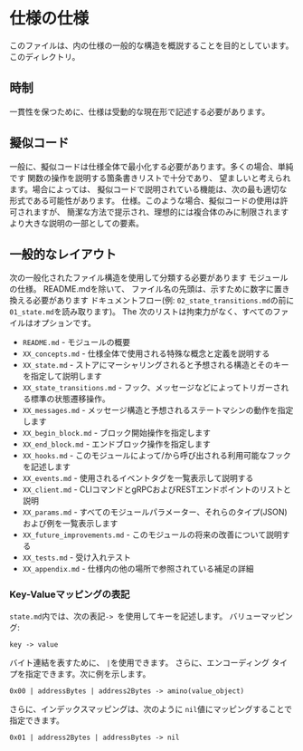# 仕様の仕様

このファイルは、内の仕様の一般的な構造を概説することを目的としています。
このディレクトリ。

## 時制

一貫性を保つために、仕様は受動的な現在形で記述する必要があります。

## 擬似コード

一般に、擬似コードは仕様全体で最小化する必要があります。多くの場合、単純です
関数の操作を説明する箇条書きリストで十分であり、
望ましいと考えられます。場合によっては、
擬似コードで説明されている機能は、次の最も適切な形式である可能性があります。
仕様。このような場合、擬似コードの使用は許可されますが、
簡潔な方法で提示され、理想的には複合体のみに制限されます
より大きな説明の一部としての要素。

## 一般的なレイアウト

次の一般化されたファイル構造を使用して分類する必要があります
モジュールの仕様。 README.mdを除いて、
ファイル名の先頭は、示すために数字に置き換える必要があります
ドキュメントフロー(例: `02_state_transitions.md`の前に` 01_state.md`を読み取ります)。 The
次のリストは拘束力がなく、すべてのファイルはオプションです。

- `README.md` - モジュールの概要
- `XX_concepts.md` - 仕様全体で使用される特殊な概念と定義を説明する
- `XX_state.md` - ストアにマーシャリングされると予想される構造とそのキーを指定して説明します
- `XX_state_transitions.md` - フック、メッセージなどによってトリガーされる標準の状態遷移操作。
- `XX_messages.md` - メッセージ構造と予想されるステートマシンの動作を指定します
- `XX_begin_block.md` - ブロック開始操作を指定します
- `XX_end_block.md` - エンドブロック操作を指定します
- `XX_hooks.md` - このモジュールによって/から呼び出される利用可能なフックを記述します
- `XX_events.md` - 使用されるイベントタグを一覧表示して説明する
- `XX_client.md` - CLIコマンドとgRPCおよびRESTエンドポイントのリストと説明
- `XX_params.md` - すべてのモジュールパラメーター、それらのタイプ(JSON)および例を一覧表示します
- `XX_future_improvements.md` - このモジュールの将来の改善について説明する
- `XX_tests.md` - 受け入れテスト
- `XX_appendix.md` - 仕様内の他の場所で参照されている補足の詳細

### Key-Valueマッピングの表記

`state.md`内では、次の表記`-> `を使用してキーを記述します。
バリューマッピング:

```
key -> value
```

バイト連結を表すために、 `|`を使用できます。 さらに、エンコーディング
タイプを指定できます。次に例を示します。

```
0x00 | addressBytes | address2Bytes -> amino(value_object)
```

さらに、インデックスマッピングは、次のように `nil`値にマッピングすることで指定できます。

```
0x01 | address2Bytes | addressBytes -> nil
```
